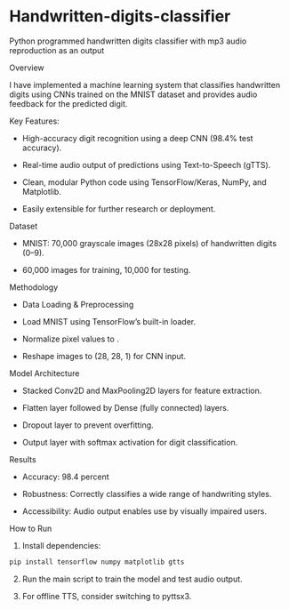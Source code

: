# Handwritten-digits-classifier

Python programmed handwritten digits classifier with mp3 audio reproduction as an output

Overview

I have implemented a machine learning system that classifies handwritten digits using CNNs trained on the MNIST dataset and provides audio feedback for the predicted digit.

Key Features:

  - High-accuracy digit recognition using a deep CNN (98.4% test accuracy).

  - Real-time audio output of predictions using Text-to-Speech (gTTS).

  - Clean, modular Python code using TensorFlow/Keras, NumPy, and Matplotlib.

  - Easily extensible for further research or deployment.

Dataset

  - MNIST: 70,000 grayscale images (28x28 pixels) of handwritten digits (0–9).

  - 60,000 images for training, 10,000 for testing.



Methodology

  - Data Loading & Preprocessing

  - Load MNIST using TensorFlow’s built-in loader.

  - Normalize pixel values to .

  - Reshape images to (28, 28, 1) for CNN input.

Model Architecture

  - Stacked Conv2D and MaxPooling2D layers for feature extraction.

  - Flatten layer followed by Dense (fully connected) layers.

  - Dropout layer to prevent overfitting.

  - Output layer with softmax activation for digit classification.

Results 
  - Accuracy: 98.4 percent

  - Robustness: Correctly classifies a wide range of handwriting styles.

  - Accessibility: Audio output enables use by visually impaired users.

How to Run

  1. Install dependencies:

```bash
pip install tensorflow numpy matplotlib gtts
```

  2. Run the main script to train the model and test audio output.

  3. For offline TTS, consider switching to pyttsx3.
